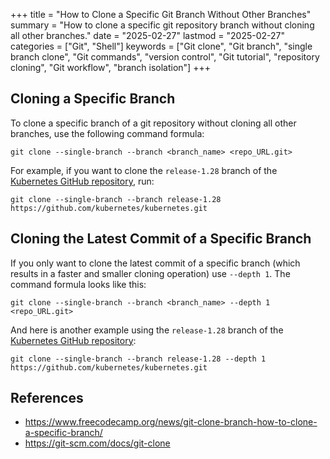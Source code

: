 +++
title = "How to Clone a Specific Git Branch Without Other Branches"
summary = "How to clone a specific git repository branch without cloning all other branches."
date = "2025-02-27"
lastmod = "2025-02-27"
categories = ["Git", "Shell"]
keywords = ["Git clone", "Git branch", "single branch clone", "Git commands", "version control", "Git tutorial", "repository cloning", "Git workflow", "branch isolation"]
+++

## Cloning a Specific Branch

To clone a specific branch of a git repository without cloning all other branches, use the following command formula:

```
git clone --single-branch --branch <branch_name> <repo_URL.git>
```

For example, if you want to clone the `release-1.28` branch of the [Kubernetes GitHub repository](https://github.com/kubernetes/kubernetes/tree/release-1.28), run:

```
git clone --single-branch --branch release-1.28 https://github.com/kubernetes/kubernetes.git
```

## Cloning the Latest Commit of a Specific Branch

If you only want to clone the latest commit of a specific branch (which results in a faster and smaller cloning operation) use `--depth 1`. The command formula looks like this:

```
git clone --single-branch --branch <branch_name> --depth 1 <repo_URL.git>
```

And here is another example using the `release-1.28` branch of the [Kubernetes GitHub repository](https://github.com/kubernetes/kubernetes/tree/release-1.28):

```
git clone --single-branch --branch release-1.28 --depth 1 https://github.com/kubernetes/kubernetes.git
```

## References
- https://www.freecodecamp.org/news/git-clone-branch-how-to-clone-a-specific-branch/
- https://git-scm.com/docs/git-clone